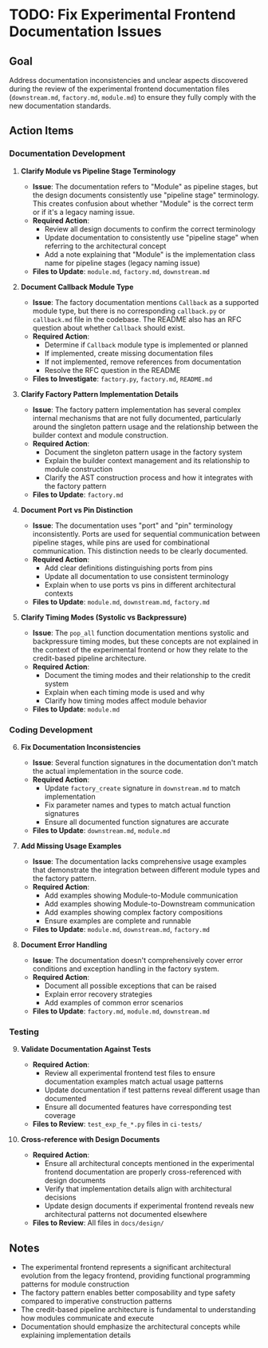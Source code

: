 # TODO: Fix Experimental Frontend Documentation Issues

## Goal

Address documentation inconsistencies and unclear aspects discovered during the review
of the experimental frontend documentation files (`downstream.md`, `factory.md`, `module.md`)
to ensure they fully comply with the new documentation standards.

## Action Items

### Documentation Development

1. **Clarify Module vs Pipeline Stage Terminology**
   - **Issue**: The documentation refers to "Module" as pipeline stages, but the design documents
     consistently use "pipeline stage" terminology. This creates confusion about whether
     "Module" is the correct term or if it's a legacy naming issue.
   - **Required Action**: 
     - Review all design documents to confirm the correct terminology
     - Update documentation to consistently use "pipeline stage" when referring to
       the architectural concept
     - Add a note explaining that "Module" is the implementation class name for
       pipeline stages (legacy naming issue)
   - **Files to Update**: `module.md`, `factory.md`, `downstream.md`

2. **Document Callback Module Type**
   - **Issue**: The factory documentation mentions `Callback` as a supported module type,
     but there is no corresponding `callback.py` or `callback.md` file in the codebase.
     The README also has an RFC question about whether `Callback` should exist.
   - **Required Action**:
     - Determine if `Callback` module type is implemented or planned
     - If implemented, create missing documentation files
     - If not implemented, remove references from documentation
     - Resolve the RFC question in the README
   - **Files to Investigate**: `factory.py`, `factory.md`, `README.md`

3. **Clarify Factory Pattern Implementation Details**
   - **Issue**: The factory pattern implementation has several complex internal mechanisms
     that are not fully documented, particularly around the singleton pattern usage
     and the relationship between the builder context and module construction.
   - **Required Action**:
     - Document the singleton pattern usage in the factory system
     - Explain the builder context management and its relationship to module construction
     - Clarify the AST construction process and how it integrates with the factory pattern
   - **Files to Update**: `factory.md`

4. **Document Port vs Pin Distinction**
   - **Issue**: The documentation uses "port" and "pin" terminology inconsistently.
     Ports are used for sequential communication between pipeline stages, while pins
     are used for combinational communication. This distinction needs to be clearly
     documented.
   - **Required Action**:
     - Add clear definitions distinguishing ports from pins
     - Update all documentation to use consistent terminology
     - Explain when to use ports vs pins in different architectural contexts
   - **Files to Update**: `module.md`, `downstream.md`, `factory.md`

5. **Clarify Timing Modes (Systolic vs Backpressure)**
   - **Issue**: The `pop_all` function documentation mentions systolic and backpressure
     timing modes, but these concepts are not explained in the context of the experimental
     frontend or how they relate to the credit-based pipeline architecture.
   - **Required Action**:
     - Document the timing modes and their relationship to the credit system
     - Explain when each timing mode is used and why
     - Clarify how timing modes affect module behavior
   - **Files to Update**: `module.md`

### Coding Development

6. **Fix Documentation Inconsistencies**
   - **Issue**: Several function signatures in the documentation don't match the actual
     implementation in the source code.
   - **Required Action**:
     - Update `factory_create` signature in `downstream.md` to match implementation
     - Fix parameter names and types to match actual function signatures
     - Ensure all documented function signatures are accurate
   - **Files to Update**: `downstream.md`, `module.md`

7. **Add Missing Usage Examples**
   - **Issue**: The documentation lacks comprehensive usage examples that demonstrate
     the integration between different module types and the factory pattern.
   - **Required Action**:
     - Add examples showing Module-to-Module communication
     - Add examples showing Module-to-Downstream communication
     - Add examples showing complex factory compositions
     - Ensure examples are complete and runnable
   - **Files to Update**: `module.md`, `downstream.md`, `factory.md`

8. **Document Error Handling**
   - **Issue**: The documentation doesn't comprehensively cover error conditions and
     exception handling in the factory system.
   - **Required Action**:
     - Document all possible exceptions that can be raised
     - Explain error recovery strategies
     - Add examples of common error scenarios
   - **Files to Update**: `factory.md`, `module.md`, `downstream.md`

### Testing

9. **Validate Documentation Against Tests**
   - **Required Action**:
     - Review all experimental frontend test files to ensure documentation
       examples match actual usage patterns
     - Update documentation if test patterns reveal different usage than documented
     - Ensure all documented features have corresponding test coverage
   - **Files to Review**: `test_exp_fe_*.py` files in `ci-tests/`

10. **Cross-reference with Design Documents**
    - **Required Action**:
      - Ensure all architectural concepts mentioned in the experimental frontend
        documentation are properly cross-referenced with design documents
      - Verify that implementation details align with architectural decisions
      - Update design documents if experimental frontend reveals new architectural
        patterns not documented elsewhere
    - **Files to Review**: All files in `docs/design/`

## Notes

- The experimental frontend represents a significant architectural evolution from the
  legacy frontend, providing functional programming patterns for module construction
- The factory pattern enables better composability and type safety compared to
  imperative construction patterns
- The credit-based pipeline architecture is fundamental to understanding how modules
  communicate and execute
- Documentation should emphasize the architectural concepts while explaining
  implementation details
